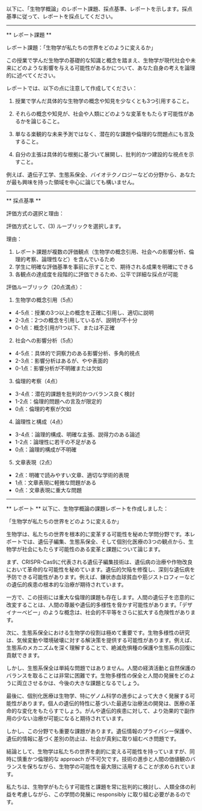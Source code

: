 以下に、「生物学概論」のレポート課題、採点基準、レポートを示します。採点基準に従って、レポートを採点してください。

---------------------------------------
** レポート課題 **

レポート課題：「生物学が私たちの世界をどのように変えるか」

この授業で学んだ生物学の基礎的な知識と概念を踏まえ、生物学が現代社会や未来にどのような影響を与える可能性があるかについて、あなた自身の考えを論理的に述べてください。

レポートでは、以下の点に注意して作成してください：

1. 授業で学んだ具体的な生物学の概念や知見を少なくとも3つ引用すること。

2. それらの概念や知見が、社会や人類にどのような変革をもたらす可能性があるかを論じること。

3. 単なる楽観的な未来予測ではなく、潜在的な課題や倫理的な問題点にも言及すること。

4. 自分の主張は具体的な根拠に基づいて展開し、批判的かつ建設的な視点を示すこと。

例えば、遺伝子工学、生態系保全、バイオテクノロジーなどの分野から、あなたが最も興味を持った領域を中心に論じても構いません。

---------------------------------------
** 採点基準 **

評価方式の選択と理由：

評価方式として、(3) ルーブリックを選択します。

理由：
1. レポート課題が複数の評価観点（生物学の概念引用、社会への影響分析、倫理的考察、論理性など）を含んでいるため
2. 学生に明確な評価基準を事前に示すことで、期待される成果を明確にできる
3. 各観点の達成度を段階的に評価できるため、公平で詳細な採点が可能

評価ルーブリック（20点満点）：

1. 生物学の概念引用（5点）
- 4-5点：授業の3つ以上の概念を正確に引用し、適切に説明
- 2-3点：2つの概念を引用しているが、説明が不十分
- 0-1点：概念引用が1つ以下、または不正確

2. 社会への影響分析（5点）
- 4-5点：具体的で洞察力のある影響分析、多角的視点
- 2-3点：影響分析はあるが、やや表面的
- 0-1点：影響分析が不明確または欠如

3. 倫理的考察（4点）
- 3-4点：潜在的課題を批判的かつバランス良く検討
- 1-2点：倫理的問題への言及が限定的
- 0点：倫理的考察が欠如

4. 論理性と構成（4点）
- 3-4点：論理的構成、明確な主張、説得力のある論述
- 1-2点：論理性に若干の不足がある
- 0点：論理的構成が不明確

5. 文章表現（2点）
- 2点：明確で読みやすい文章、適切な学術的表現
- 1点：文章表現に軽微な問題がある
- 0点：文章表現に重大な問題

---------------------------------------
** レポート **
以下に、生物学概論の課題レポートを作成しました：

「生物学が私たちの世界をどのように変えるか」

生物学は、私たちの世界を根本的に変革する可能性を秘めた学問分野です。本レポートでは、遺伝子編集、生態系保全、そして個別化医療の3つの観点から、生物学が社会にもたらす可能性のある変革と課題について論じます。

まず、CRISPR-Cas9に代表される遺伝子編集技術は、遺伝病の治療や作物改良において革命的な可能性を秘めています。遺伝的欠陥を修復し、深刻な遺伝病を予防できる可能性があります。例えば、鎌状赤血球貧血や筋ジストロフィーなどの遺伝的疾患の根本的な治療が期待されています。

一方で、この技術には重大な倫理的課題も存在します。人間の遺伝子を恣意的に改変することは、人間の尊厳や遺伝的多様性を脅かす可能性があります。「デザイナーベビー」のような概念は、社会的不平等をさらに拡大する危険性があります。

次に、生態系保全における生物学の役割は極めて重要です。生物多様性の研究は、気候変動や環境破壊に対する解決策を提供する可能性があります。例えば、生態系のメカニズムを深く理解することで、絶滅危惧種の保護や生態系の回復に貢献できます。

しかし、生態系保全は単純な問題ではありません。人間の経済活動と自然保護のバランスを取ることは非常に困難です。生物多様性の保全と人間の発展をどのように両立させるかは、今後の大きな課題となるでしょう。

最後に、個別化医療は生物学、特にゲノム科学の進歩によって大きく発展する可能性があります。個人の遺伝的特性に基づいた最適な治療法の開発は、医療の革命的な変化をもたらすでしょう。がんや遺伝的疾患に対して、より効果的で副作用の少ない治療が可能になると期待されています。

しかし、この分野でも重要な課題があります。遺伝情報のプライバシー保護や、遺伝的情報に基づく差別の防止は、社会が真剣に取り組むべき問題です。

結論として、生物学は私たちの世界を劇的に変える可能性を持っていますが、同時に慎重かつ倫理的な approach が不可欠です。技術の進歩と人間の価値観のバランスを保ちながら、生物学の可能性を最大限に活用することが求められています。

私たちは、生物学がもたらす可能性と課題を常に批判的に検討し、人類全体の利益を考慮しながら、この学問の発展に responsibly に取り組む必要があるのです。

